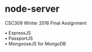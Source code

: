 # node-server
CSC309 Winter 2016 Final Assignment

• ExpressJS  
• PassportJS  
• MongooseJS for MongoDB

